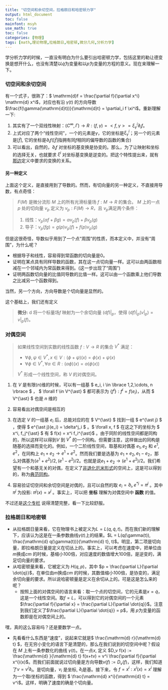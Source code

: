 ```yaml
---
title: "切空间和余切空间，拉格朗日和哈密顿力学"
output: html_document
toc: false
mainfont: msyh
use_math: true
toc: false
categories: [物理]
tags: [math,理论物理,拉格朗日,哈密顿,微分几何,分析力学]
---
```

<meta http-equiv='Content-Type' content='text/html; charset=utf-8' />

学分析力学的时候，一直没有明白为什么要引出哈密顿力学，包括这里的勒让德变换是想开什么，也没有清楚以$\dot{q}$为变量和以$p$为变量的方程的意义。现在来理解一下。

### 切空间和余切空间 ###

有一个式子，很熟了：$ \mathrm{d}f = \frac{\partial f}{\partial x^i} \mathrm{d} x^i$，对应也有沿 $\gamma(t)$ 的方向导数 $\frac{f(\gamma(\mathrm{d}t))}{\mathrm{d}t} = \partial_i f \xi^i$。重新理解一下:

1. 其实有了一个双线性映射：$(C^{\infty},\Gamma) \rightarrow R: (f,\gamma) = <f,\gamma> = \xi^i_{\gamma}\partial_i f$。
2. 上式对应了两个“线性空间”，一个的元素是$\gamma$，它的坐标是$\xi_{\gamma}^i$；另一个的元素是$[\tilde{f}]$, 它的坐标是$\partial_i f$($[\tilde{f}]$指拥有同$f$相同的偏导数的函数的集合)
3. 可以看出，自然的，$\partial_i f$ 对坐标的基变换是协变的。那么，为了让映射和坐标的选择无关，也就要求 $\xi^i$ 对坐标基变换是逆变的。把这个特性提出来，就有[那边](./微分几何.md#切向量)定义中要求的变换的关系。

#### 另一种定义 ####

上面这个定义，是直接用到了导数的。然而，有切向量的另一种定义，不直接用导数，有点奇怪：
>  $F(M)$ 是微分流形 $M$ 上的所有光滑标量场 $f: M \rightarrow R$ 的集合。
>  $M$ 上的一点 $p$ 处的切向量 $v_p$ 定义为 $v_p: F(M) \rightarrow R$，且 $v_p$满足两个条件：
> 1. 线性：$v_p(\alpha f + \beta g ) = \alpha v_p(f) + \beta v_p(g)$
> 2. 导子：$v_p(fg) = g(p)v_p(f) + f(p)v_p(g)$

但是这很奇怪，导数似乎用到了一个点“周围”的性质，而本定义中，并没有“周围”，为什么呢？

* 根据导子和线性，容易得到常函数的切向量是$0$。
* 证明在某点具有同样导数的函数，其在这一点切向量一样。这可以由两函数相减在一个邻域内为常函数来得到。(这一步出现了“周围”)
* 证明两函数切向量的比值同导数的比值一样。这可以由一个函数乘上他们导数之比减另一个函数得到。

当然，另一个方向，方向导数是个切向量是显然的。

这个基础上，我们还有定义

> **<a name="微分"></a>微分:** $\mathrm{d}$ 将一个标量场$f$ 映射为一个余切向量 $(\mathrm{d}f)\vert_p$，使得 $(\mathrm{d}f)\vert_p(v\vert_p) = v\vert_p(f)$。

### 对偶空间 ####

> 如果线性空间到实数的线性函数 $f : V \rightarrow R$ 的集合 $V^{\ast}$ 满足：
> * $\forall \phi, \psi \in V^{\ast}, x \in V: (\phi + \psi)(x) = \phi(x) + \psi(x)$
> * $\forall \phi \in V^{\ast}, \forall \alpha \in R: (\alpha\phi)(x) = \alpha(\phi(x))$
> 
> $V^{\ast}$ 形成一个线性空间，称 $V$ 的对偶空间。

1. 在 $V$ 是有限($n$)维的时候，可以有一组基 $ e_i, i \in \lbrace 1,2,\cdots, n \rbrace $ ， $ \forall f \in V^{\ast} $ 都可表示为 $\lbrace f^i \rbrace: f^i = f(e_i)$，从而 $ V^{\ast} $ 也是 $n$ 维的
2. 容易看出对偶空间是相互的
3. 在选定 $V$ 的一组基 $e_i$ 后，总能对应的在 $ V^{\ast} $ 找到一组 $ e^{\ast j} $ ，使得 $ e^{\ast j}(e_i) = \delta^j_i $ 。$ \forall x, f $ 在这之下的坐标为 $ x^i, f_j^{\ast} $ 有 $ f(x) = x^i f_i^{\ast}$ 。由于同阶的线性空间都是同构的，所以这样可以得到$V$ 到 $V^{\ast}$ 的一个同构。但需要注意，这样做出的同构是随基的选择而变化的。例如，一个二阶线性空间，取基和对偶基 $e_1,e_2$ 和 $e^1,e^2$，在同构上 $e_1+e_2 \rightarrow e^1+e^2$。然而我们要是选基为 $e_1+e_2,e_1-e_2$，那么对偶基为$(e^1+e^2)/2, (e^1-e^2)/2$。也就是说$e_1+e_2 \rightarrow (e^1+e^2)/2$。我们希望有一个和基无关的对偶，在定义了[非退化厄米形式](./张量基础.md#内积)的空间上，这是可以得到的，称为[典范同构](./张量基础.md#典范同构)。

4. 容易验证切空间和余切空间是对偶的，且可以自然的取 $e_i = \partial_i, e^{\ast j} = \pi^j$ 。其中 $\pi^j$ 为投影: $\pi^j(x) = x^j$ 。事实上，可以把 **坐标** 理解为对偶空间中 **函数** 的值。

不过还是[这个专栏](https://zhuanlan.zhihu.com/p/629852598) 说得清楚完整，看一下比较舒服。

### 拉格朗日和哈密顿 ###

* 从拉格朗日量来看，它在物理书上被定义为$L = L(q, \dot{q}, t)$。而在我们新的理解下，应该认为这是在一条参数曲线$\gamma(t)$上的结果。$L = L(q(\gamma(t)), \frac{\mathrm{d} q(\gamma(t))}{\mathrm{d} t}, t)$。明显，第二项是切向量，即拉格朗日量是定义在切丛上的。事实上，可以考虑在速度中，把单位由$m$换成$cm$ 的时候，基缩小100倍，对应速度的数值增大100倍，是逆变的，满足切向量的要求。
* 从哈密顿量来看，它被定义为 $H(q, p)$，其中 $p = \frac{\partial L}{\partial \dot{q}}$，在单位由$m$换成$cm$ 的时候，其数值缩小100倍，是协变的，满足余切向量的要求。所以说哈密顿量是定义在余切从上的。可是这是怎么来的呢？
  * 按照上面的对偶空间的语言来看：取一个点的切空间，它的元素是$x = \dot{q}$，这是一个线性空间。取$f=L$，可以得到它的对偶空间的一个元素$\frac{\partial f}{\partial x} = \frac{\partial L}{\partial \dot{q}}$。注意到我们定义了$\frac{\partial L}{\partial \dot{q}} = p$，用 $p$为变量的函数即是在对偶空间上的。

嘿，真的这么容易吗？还是要数学一点。
* 先看看什么东西是“速度”，说起来它就是$ \frac{\mathrm{d} r}{\mathrm{d} t} $，在无穷小变化的语言下是清楚的，那么在我们说到的切空间中呢？假设在 $M$ 上有一条参数化的曲线 $\gamma(t)$。在一点$x$, 定义 $D_v f(x) := \frac{\mathrm{d} }{\mathrm{d} t} f(x+tv) = v^i \frac{\partial f}{\partial x^i}(x)$。而我们前面就说过切向量是方向导数$v(f) := D_v(f)$，这样，我们知道了$v = v^i \partial_i$。是切向量，$v_i$ 是坐标, $\partial_i$是基。接下来，令 $f = x^i: x^i(x) = x^i$ 理解为一个取$i$坐标的函数，得到 $ \frac{\mathrm{d} x^i}{\mathrm{d} t} = v^i$。这样，明确了速度的确是个切向量。

